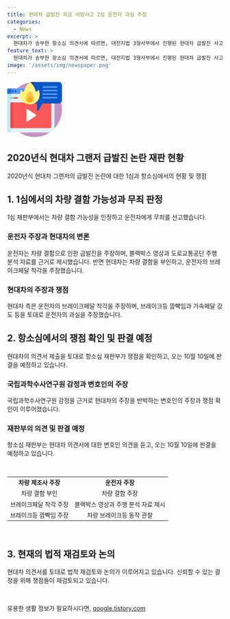 ```yaml
---
title: 현대차 급발진 의심 사망사고 2심 운전자 과실 주장
categories:
  - News
excerpt: >
  현대차가 송부한 항소심 의견서에 따르면, 대전지법 3형사부에서 진행된 현대차 급발진 사고의 항소심 공판에서, 국립과학수사연구원의 감정서를 증거로 제시하고 있다. 현대차는 운전자의 과실을 강조하며, 차량 결함을 부정하고 있다. 이에 대해 운전자 측은 블랙박스 영상과 교통공단 자료를 제시하여 사고 당시의 비정상적인 주행을 입증하고 있다. 1심 법원은 차량 결함 가능성을 인정하여 운전자를 무죄로 판단했으나, 검찰의 항소에 현대차가 차량 결함 부인 의견서를 제출했고, 이에 대한 변호인 의견을 들은 후 10월 10일에 선고할 예정이다.
feature_text: >
  현대차가 송부한 항소심 의견서에 따르면, 대전지법 3형사부에서 진행된 현대차 급발진 사고의 항소심 공판에서, 국립과학수사연구원의 감정서를 증거로 제시하고 있다. 현대차는 운전자의 과실을 강조하며, 차량 결함을 부정하고 있다. 이에 대해 운전자 측은 블랙박스 영상과 교통공단 자료를 제시하여 사고 당시의 비정상적인 주행을 입증하고 있다. 1심 법원은 차량 결함 가능성을 인정하여 운전자를 무죄로 판단했으나, 검찰의 항소에 현대차가 차량 결함 부인 의견서를 제출했고, 이에 대한 변호인 의견을 들은 후 10월 10일에 선고할 예정이다.
image: '/assets/img/newspaper.png'
---
```


<p><img src="/assets/img/news.png" alt="rentncar 속보" /></p>

<h2 data-ke-size="size26">2020년식 현대차 그랜저 급발진 논란 재판 현황</h2>

<p data-ke-size="size16">2020년식 현대차 그랜저의 급발진 논란에 대한 1심과 항소심에서의 현황 및 쟁점</p>

<h2 data-ke-size="size24">1. 1심에서의 차량 결함 가능성과 무죄 판정</h2>

<p data-ke-size="size16">1심 재판부에서는 차량 결함 가능성을 인정하고 운전자에게 무죄를 선고했습니다.</p>

<h3>운전자 주장과 현대차의 변론</h3>

<p data-ke-size="size16">운전자는 차량 결함으로 인한 급발진을 주장하며, 블랙박스 영상과 도로교통공단 주행 분석 자료를 근거로 제시했습니다. 반면 현대차는 차량 결함을 부인하고, 운전자의 브레이크페달 착각을 주장했습니다.</p>

<h3>현대차의 주장과 쟁점</h3>

<p data-ke-size="size16">현대차 측은 운전자의 브레이크페달 착각을 주장하며, 브레이크등 깜빡임과 가속페달 강도 등을 토대로 운전자의 과실을 주장했습니다.</p>

<h2 data-ke-size="size24">2. 항소심에서의 쟁점 확인 및 판결 예정</h2>

<p data-ke-size="size16">현대차의 의견서 제출을 토대로 항소심 재판부가 쟁점을 확인하고, 오는 10월 10일에 판결을 예정하고 있습니다.</p>

<h3>국립과학수사연구원 감정과 변호인의 주장</h3>

<p data-ke-size="size16">국립과학수사연구원 감정을 근거로 현대차의 주장을 반박하는 변호인의 주장과 쟁점 확인이 이루어졌습니다.</p>

<h3>재판부의 의견 및 판결 예정</h3>

<p data-ke-size="size16">항소심 재판부는 현대차 의견서에 대한 변호인 의견을 듣고, 오는 10월 10일에 판결을 예정하고 있습니다.</p>

<p data-ke-size="size16">&nbsp;</p>

<table>
    <tbody>
        <tr>
            <td style="text-align: center; height: 17px;"><b>차량 제조사 주장</b></td>
            <td style="text-align: center; height: 17px;"><b>운전자 주장</b></td>
        </tr>
        <tr>
            <td style="text-align: center; height: 17px;">차량 결함 부인</td>
            <td style="text-align: center; height: 17px;">차량 결함 주장</td>
        </tr>       
        <tr>
            <td style="text-align: center; height: 17px;">브레이크페달 착각 주장</td>
            <td style="text-align: center; height: 17px;">블랙박스 영상과 주행 분석 자료 제시</td>
        </tr>
        <tr>
            <td style="text-align: center; height: 17px;">브레이크등 깜빡임 주장</td>
            <td style="text-align: center; height: 17px;">차량 브레이크등 동작 관찰</td>
        </tr>
    </tbody>
</table>

<p data-ke-size="size16">&nbsp;</p>

<h2 data-ke-size="size24">3. 현재의 법적 재검토와 논의</h2>

<p data-ke-size="size16">현대차 의견서를 토대로 법적 재검토와 논의가 이루어지고 있습니다. 신뢰할 수 있는 결정을 위해 쟁점들이 재검토되고 있습니다.</p>

<p data-ke-size="size16">&nbsp;</p>
유용한 생활 정보가 필요하시다면, <a href="https://qoogle.tistory.com" rel="dofollow">qoogle.tistory.com</a>


